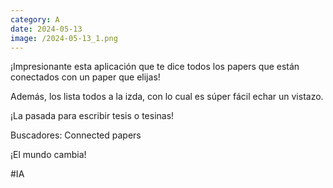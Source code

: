 ```yaml
--- 
category: A 
date: 2024-05-13 
image: /2024-05-13_1.png 
--- 
```


¡Impresionante esta aplicación que te dice todos los papers que están conectados con un paper que elijas!

Además, los lista todos a la izda, con lo cual es súper fácil echar un vistazo.

¡La pasada para escribir tesis o tesinas!

Buscadores: Connected papers

¡El mundo cambia!

#IA